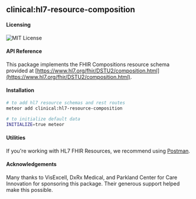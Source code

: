 ## clinical:hl7-resource-composition

#### Licensing  

![MIT License](https://img.shields.io/badge/license-MIT-blue.svg)



#### API Reference  

This package implements the FHIR Compositions resource schema provided at [https://www.hl7.org/fhir/DSTU2/composition.html](https://www.hl7.org/fhir/DSTU2/composition.html).


#### Installation  

````bash
# to add hl7 resource schemas and rest routes
meteor add clinical:hl7-resource-composition

# to initialize default data
INITIALIZE=true meteor
````


#### Utilities  

If you're working with HL7 FHIR Resources, we recommend using [Postman](https://chrome.google.com/webstore/detail/postman/fhbjgbiflinjbdggehcddcbncdddomop?hl=en).



#### Acknowledgements     

Many thanks to VisExcell, DxRx Medical, and Parkland Center for Care Innovation for sponsoring this package.  Their generous support helped make this possible.  
